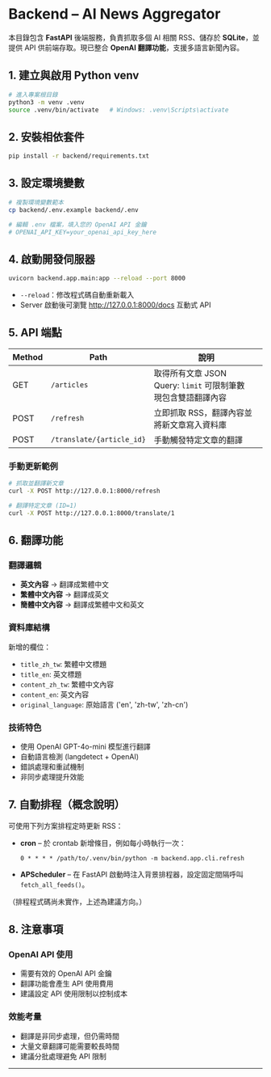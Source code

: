 # Backend – AI News Aggregator

本目錄包含 **FastAPI** 後端服務，負責抓取多個 AI 相關 RSS、儲存於 **SQLite**，並提供 API 供前端存取。現已整合 **OpenAI 翻譯功能**，支援多語言新聞內容。

## 1. 建立與啟用 Python venv

```bash
# 進入專案根目錄
python3 -m venv .venv
source .venv/bin/activate   # Windows: .venv\Scripts\activate
```

## 2. 安裝相依套件

```bash
pip install -r backend/requirements.txt
```

## 3. 設定環境變數

```bash
# 複製環境變數範本
cp backend/.env.example backend/.env

# 編輯 .env 檔案，填入您的 OpenAI API 金鑰
# OPENAI_API_KEY=your_openai_api_key_here
```

## 4. 啟動開發伺服器

```bash
uvicorn backend.app.main:app --reload --port 8000
```

* `--reload`：修改程式碼自動重新載入  
* Server 啟動後可瀏覽 <http://127.0.0.1:8000/docs> 互動式 API

## 5. API 端點

| Method | Path                    | 說明                                      |
| ------ | ----------------------- | ----------------------------------------- |
| GET    | `/articles`             | 取得所有文章 JSON<br>Query: `limit` 可限制筆數<br>現包含雙語翻譯內容 |
| POST   | `/refresh`              | 立即抓取 RSS，翻譯內容並將新文章寫入資料庫    |
| POST   | `/translate/{article_id}` | 手動觸發特定文章的翻譯                     |

### 手動更新範例

```bash
# 抓取並翻譯新文章
curl -X POST http://127.0.0.1:8000/refresh

# 翻譯特定文章 (ID=1)
curl -X POST http://127.0.0.1:8000/translate/1
```

## 6. 翻譯功能

### 翻譯邏輯
- **英文內容** → 翻譯成繁體中文
- **繁體中文內容** → 翻譯成英文
- **簡體中文內容** → 翻譯成繁體中文和英文

### 資料庫結構
新增的欄位：
- `title_zh_tw`: 繁體中文標題
- `title_en`: 英文標題
- `content_zh_tw`: 繁體中文內容
- `content_en`: 英文內容
- `original_language`: 原始語言 ('en', 'zh-tw', 'zh-cn')

### 技術特色
- 使用 OpenAI GPT-4o-mini 模型進行翻譯
- 自動語言檢測 (langdetect + OpenAI)
- 錯誤處理和重試機制
- 非同步處理提升效能

## 7. 自動排程（概念說明）

可使用下列方案排程定時更新 RSS：

* **cron** – 於 crontab 新增條目，例如每小時執行一次：
  ```cron
  0 * * * * /path/to/.venv/bin/python -m backend.app.cli.refresh
  ```
* **APScheduler** – 在 FastAPI 啟動時注入背景排程器，設定固定間隔呼叫 `fetch_all_feeds()`。

（排程程式碼尚未實作，上述為建議方向。）

## 8. 注意事項

### OpenAI API 使用
- 需要有效的 OpenAI API 金鑰
- 翻譯功能會產生 API 使用費用
- 建議設定 API 使用限制以控制成本

### 效能考量
- 翻譯是非同步處理，但仍需時間
- 大量文章翻譯可能需要較長時間
- 建議分批處理避免 API 限制

---
